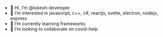 - 👋 Hi, I’m @lokesh-developer
- 👀 I’m interested in javascript, c++, c#, reactjs, svelte, electron, nodejs, express
- 🌱 I’m currently learning frameworks
- 💞️ I’m looking to collaborate on covid-help

<!---
lokesh-developer/lokesh-developer is a ✨ special ✨ repository because its `README.md` (this file) appears on your GitHub profile.
You can click the Preview link to take a look at your changes.
--->
